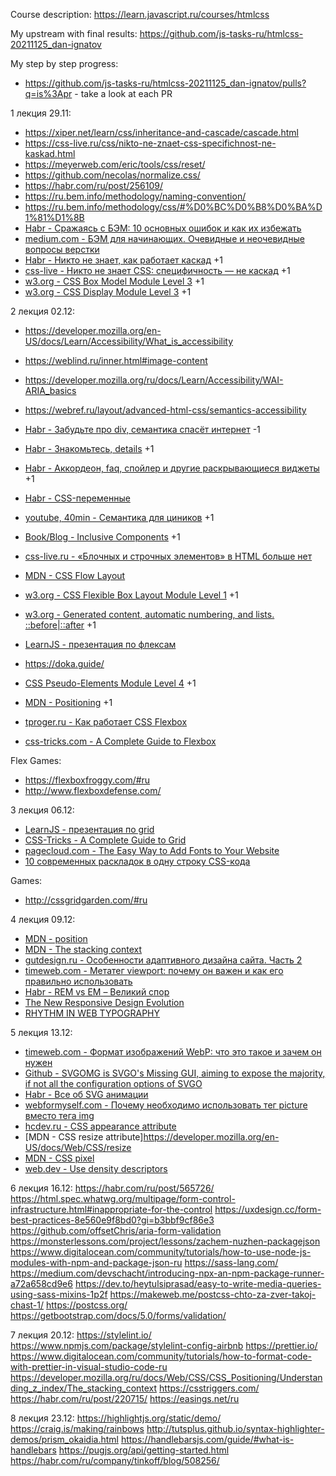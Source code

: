 Course description: https://learn.javascript.ru/courses/htmlcss

My upstream with final results: https://github.com/js-tasks-ru/htmlcss-20211125_dan-ignatov

My step by step progress:

- https://github.com/js-tasks-ru/htmlcss-20211125_dan-ignatov/pulls?q=is%3Apr - take a look at each PR

1 лекция 29.11:

- https://xiper.net/learn/css/inheritance-and-cascade/cascade.html
- https://css-live.ru/css/nikto-ne-znaet-css-specifichnost-ne-kaskad.html
- https://meyerweb.com/eric/tools/css/reset/
- https://github.com/necolas/normalize.css/
- https://habr.com/ru/post/256109/
- https://ru.bem.info/methodology/naming-convention/
- https://ru.bem.info/methodology/css/#%D0%BC%D0%B8%D0%BA%D1%81%D1%8B
- [Habr - Сражаясь с БЭМ: 10 основных ошибок и как их избежать](https://habr.com/ru/post/305548/)
- [medium.com - БЭМ для начинающих. Очевидные и неочевидные вопросы верстки](https://medium.com/@innabelaya/%D0%B1%D1%8D%D0%BC-%D0%B4%D0%BB%D1%8F-%D0%BD%D0%B0%D1%87%D0%B8%D0%BD%D0%B0%D1%8E%D1%89%D0%B8%D1%85-%D0%BE%D1%87%D0%B5%D0%B2%D0%B8%D0%B4%D0%BD%D1%8B%D0%B5-%D0%B8-%D0%BD%D0%B5%D0%BE%D1%87%D0%B5%D0%B2%D0%B8%D0%B4%D0%BD%D1%8B%D0%B5-%D0%B2%D0%BE%D0%BF%D1%80%D0%BE%D1%81%D1%8B-%D0%B2%D0%B5%D1%80%D1%81%D1%82%D0%BA%D0%B8-1a21d67cf840)
- [Habr - Никто не знает, как работает каскад](https://habr.com/ru/company/htmlacademy/blog/590779/) +1
- [css-live - Никто не знает CSS: специфичность — не каскад](https://css-live.ru/css/nikto-ne-znaet-css-specifichnost-ne-kaskad.html) +1
- [w3.org - CSS Box Model Module Level 3](https://www.w3.org/TR/css-box-3/) +1
- [w3.org - CSS Display Module Level 3](https://www.w3.org/TR/css-display-3/) +1

2 лекция 02.12:
- https://developer.mozilla.org/en-US/docs/Learn/Accessibility/What_is_accessibility
- https://weblind.ru/inner.html#image-content
- https://developer.mozilla.org/ru/docs/Learn/Accessibility/WAI-ARIA_basics
- https://webref.ru/layout/advanced-html-css/semantics-accessibility
- [Habr - Забудьте про div, семантика спасёт интернет](https://habr.com/ru/company/htmlacademy/blog/546500/) -1
- [Habr - Знакомьтесь, details](https://habr.com/ru/post/477520/) +1
- [Habr - Аккордеон, faq, спойлер и другие раскрывающиеся виджеты](https://habr.com/ru/post/465623/) +1
- [Habr - CSS-переменные](https://habr.com/ru/company/ruvds/blog/523370/)
- [youtube, 40min - Семантика для циников](https://www.youtube.com/watch?v=bDYEnNzprzE) +1
- [Book/Blog - Inclusive Components](https://inclusive-components.design/) +1
- [css-live.ru - «Блочных и строчных элементов» в HTML больше нет](https://css-live.ru/articles/blochnyx-i-strochnyx-elementov-v-html-bolshe-net.html)
- [MDN - CSS Flow Layout](https://developer.mozilla.org/en-US/docs/Web/CSS/CSS_Flow_Layout)
- [w3.org - CSS Flexible Box Layout Module Level 1](https://www.w3.org/TR/css-flexbox-1/) +1
- [w3.org - Generated content, automatic numbering, and lists. ::before|::after](https://www.w3.org/TR/CSS2/generate.html) +1
- [LearnJS - презентация по флексам](https://lection2-presentation.netlify.app/?full#1)
- https://doka.guide/
- [CSS Pseudo-Elements Module Level 4](https://www.w3.org/TR/css-pseudo-4/) +1
- [MDN - Positioning](https://developer.mozilla.org/en-US/docs/Learn/CSS/CSS_layout/Positioning) +1

- [tproger.ru - Как работает CSS Flexbox](https://tproger.ru/translations/how-css-flexbox-works/)
- [css-tricks.com - A Complete Guide to Flexbox](https://css-tricks.com/snippets/css/a-guide-to-flexbox/)

Flex Games:

- https://flexboxfroggy.com/#ru
- http://www.flexboxdefense.com/ 


3 лекция 06.12:

- [LearnJS - презентация по grid](https://lection3-css-grid-presentation.netlify.app/?full#1)
- [СSS-Tricks - A Complete Guide to Grid](https://css-tricks.com/snippets/css/complete-guide-grid/)
- [pagecloud.com - The Easy Way to Add Fonts to Your Website](https://www.pagecloud.com/blog/how-to-add-custom-fonts-to-any-website)
- [10 современных раскладок в одну строку CSS-кода](https://habr.com/ru/post/522880/)

Games:

- http://cssgridgarden.com/#ru

4 лекция 09.12:

- [MDN - position](https://developer.mozilla.org/ru/docs/Web/CSS/position)
- [MDN - The stacking context](https://developer.mozilla.org/ru/docs/Web/CSS/CSS_Positioning/Understanding_z_index/The_stacking_context)
- [gutdesign.ru - Особенности адаптивного дизайна сайта. Часть 2](http://gutdesign.ru/shkola/directory/osobennosti_adaptivnogo_dizayna_sayta_chast_2)
- [timeweb.com - Метатег viewport: почему он важен и как его правильно использовать](https://timeweb.com/ru/community/articles/metateg-viewport-pochemu-on-vazhen-i-kak-ego-pravilno-ispolzovat)
- [Habr - REM vs EM – Великий спор](https://habr.com/ru/post/280125/)
- [The New Responsive Design Evolution](https://elad.medium.com/the-new-responsive-design-evolution-2bfb9b504a4e)
- [RHYTHM IN WEB TYPOGRAPHY](https://betterwebtype.com/articles/2018/10/15/rhythm-in-web-typography/)

5 лекция 13.12:

- [timeweb.com - Формат изображений WebP: что это такое и зачем он нужен](https://timeweb.com/ru/community/articles/format-izobrazheniy-webp)
- [Github - SVGOMG is SVGO's Missing GUI, aiming to expose the majority, if not all the configuration options of SVGO](https://jakearchibald.github.io/svgomg/)
- [Habr - Все об SVG анимации](https://habr.com/ru/post/450924/)
- [webformyself.com - Почему необходимо использовать тег picture вместо тега img](https://webformyself.com/pochemu-neobxodimo-ispolzovat-teg-picture-vmesto-tega-img/)
- [hcdev.ru - CSS appearance attribute](https://hcdev.ru/css/appearance/)
- [MDN - CSS resize attribute]https://developer.mozilla.org/en-US/docs/Web/CSS/resize
- [MDN - CSS pixel](https://developer.mozilla.org/en-US/docs/Glossary/CSS_pixel)
- [web.dev - Use density descriptors](https://web.dev/codelab-density-descriptors/)

6 лекция 16.12:
https://habr.com/ru/post/565726/
https://html.spec.whatwg.org/multipage/form-control-infrastructure.html#inappropriate-for-the-control
https://uxdesign.cc/form-best-practices-8e560e9f8bd0?gi=b3bbf9cf86e3
https://github.com/offsetChris/aria-form-validation
https://monsterlessons.com/project/lessons/zachem-nuzhen-packagejson
https://www.digitalocean.com/community/tutorials/how-to-use-node-js-modules-with-npm-and-package-json-ru
https://sass-lang.com/
https://medium.com/devschacht/introducing-npx-an-npm-package-runner-a72a658cd9e6
https://dev.to/heytulsiprasad/easy-to-write-media-queries-using-sass-mixins-1p2f
https://makeweb.me/postcss-chto-za-zver-takoj-chast-1/
https://postcss.org/
https://getbootstrap.com/docs/5.0/forms/validation/

7 лекция 20.12:
https://stylelint.io/
https://www.npmjs.com/package/stylelint-config-airbnb
https://prettier.io/
https://www.digitalocean.com/community/tutorials/how-to-format-code-with-prettier-in-visual-studio-code-ru
https://developer.mozilla.org/ru/docs/Web/CSS/CSS_Positioning/Understanding_z_index/The_stacking_context
https://csstriggers.com/
https://habr.com/ru/post/220715/
https://easings.net/ru

8 лекция 23.12:
https://highlightjs.org/static/demo/
https://craig.is/making/rainbows
http://tutsplus.github.io/syntax-highlighter-demos/prism_okaidia.html
https://handlebarsjs.com/guide/#what-is-handlebars
https://pugjs.org/api/getting-started.html
https://habr.com/ru/company/tinkoff/blog/508256/
